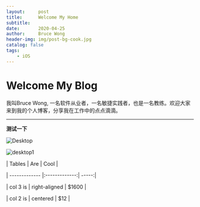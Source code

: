 ```yaml
---
layout:     post
title:      Welcome My Home
subtitle:   
date:       2020-04-25
author:     Bruce Wong
header-img: img/post-bg-cook.jpg
catalog: false
tags:
    - iOS
---
```



# Welcome My Blog

我叫Bruce Wong, 一名软件从业者，一名敏捷实践者，也是一名教练。欢迎大家来到我的个人博客，分享我在工作中的点点滴滴。
***
**测试一下**

![Desktop](https://www.chula.ac.th/wp-content/uploads/2018/03/smcrecruitment-hero-1440x900.jpg)

![desktop1](http://pic87.nipic.com/file/20160115/4984580_161116299000_2.jpg)

| Tables        | Are           | Cool  |

	
| ------------- |:-------------:| -----:|

	
| col 3 is      | right-aligned | $1600 |

	
| col 2 is      | centered      |   $12 |
